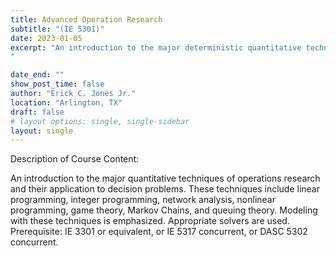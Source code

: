 ```yaml
---
title: Advanced Operation Research
subtitle: "(IE 5301)"
date: 2023-01-05
excerpt: "An introduction to the major deterministic quantitative techniques of operations research and their application to decision problems. These techniques include linear programming, integer programming, network analysis, and nonlinear programming. Modeling with these techniques is emphasized. Appropriate solvers are used. Prerequisite: MATH 2326 or concurrent enrollment.
"

date_end: ""
show_post_time: false
author: "Erick C. Jones Jr."
location: "Arlington, TX"
draft: false
# layout options: single, single-sidebar
layout: single
---
```

Description of Course Content:

An introduction to the major quantitative techniques of operations research and their application to decision problems. These techniques include linear programming, integer programming, network analysis, nonlinear programming, game theory, Markov Chains, and queuing theory. Modeling with these techniques is emphasized. Appropriate solvers are used. Prerequisite: IE 3301 or equivalent, or IE 5317 concurrent, or DASC 5302 concurrent.

